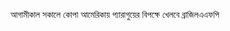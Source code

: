 আগামীকাল সকালে কোপা আমেরিকায় প্যারাগুয়ের বিপক্ষে খেলবে ব্রাজিল<span class="custom-gallery-image _3bj2K SZnJd">এএফপি</span>
